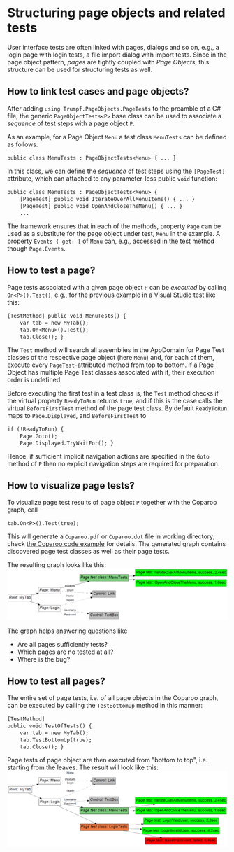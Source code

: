 # Structuring page objects and related tests
User interface tests are often linked with pages, dialogs and so on, e.g., a login page with login tests, a file import dialog with import tests.
Since in the page object pattern, *pages* are tightly coupled with *Page Objects*, this structure can be used for structuring tests as well.

## How to link test cases and page objects?
 After adding `using Trumpf.PageObjects.PageTests` to the preamble of a C# file, the generic `PageObjectTests<P>` base class can be used to associate a *sequence* of test steps with a page object `P`.

As an example, for a Page Object `Menu` a test class `MenuTests` can be defined as follows:

    public class MenuTests : PageObjectTests<Menu> { ... }

In this class, we can define the *sequence* of test steps using the `[PageTest]` attribute, which can attached to any parameter-less public `void` function:

    public class MenuTests : PageObjectTests<Menu> {
        [PageTest] public void IterateOverAllMenuItems() { ... }
        [PageTest] public void OpenAndCloseTheMenu() { ... }
        ...

The framework ensures that in each of the methods, property `Page` can be used as a substitute for the page object under test, `Menu` in the example.
A property `Events { get; }` of `Menu` can, e.g., accessed in the test method though `Page.Events`.

## How to test a page?
Page tests associated with a given page object `P` can be *executed* by calling `On<P>().Test()`, e.g., for the previous example in a Visual Studio test like this:

    [TestMethod] public void MenuTests() {
        var tab = new MyTab();
        tab.On<Menu>().Test();
        tab.Close(); }

The `Test` method will search all assemblies in the AppDomain for Page Test classes of the respective page object (here `Menu`) and, for each of them, execute every `PageTest`-attributed method from top to bottom.
If a Page Object has multiple Page Test classes associated with it, their execution order is undefined.

Before executing the first test in a test class is, the `Test` method
checks if the virtual property `ReadyToRun` returns `true`, and if this is the case
calls the virtual `BeforeFirstTest` method of the page test class.
By default `ReadyToRun` maps to `Page.Displayed`, and `BeforeFirstTest` to

    if (!ReadyToRun) {
        Page.Goto();
        Page.Displayed.TryWaitFor(); }
Hence, if sufficient implicit navigation actions are specified in the `Goto` method of `P` then no explicit navigation steps are required for preparation.

## How to visualize page tests?
To visualize page test results of page object `P` together with the Coparoo graph, call 

    tab.On<P>().Test(true);

This will generate a `Coparoo.pdf` or `Coparoo.dot` file in working directory; check [the Coparoo code example](DEMO) for details.
The generated graph contains discovered page test classes as well as their page tests.

The resulting graph looks like this:
![testTree]

The graph helps answering questions like
- Are all pages sufficiently tests?
- Which pages are no tested at all?
- Where is the bug?

## How to test all pages?
The entire set of page tests, i.e. of all page objects in the Coparoo graph, can be executed by calling the `TestBottomUp` method in this manner:

    [TestMethod]
    public void TestOfTests() {
        var tab = new MyTab();
        tab.TestBottomUp(true);
        tab.Close(); }

Page tests of page object are then executed from "bottom to top", i.e. starting from the leaves. 
The result will look like this:
![bottomUpTree]

[testTree]: ./Resources/testTree.PNG "Coparoo graph with test classes and results"
[bottomUpTree]: ./Resources/bottomUpTree.PNG "Coparoo graph with test classes and results"